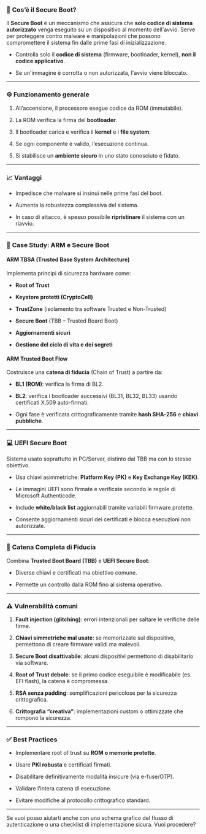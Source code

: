 ### 🔐 **Cos’è il Secure Boot?**

Il **Secure Boot** è un meccanismo che assicura che **solo codice di sistema autorizzato** venga eseguito su un dispositivo al momento dell'avvio. Serve per proteggere contro malware e manipolazioni che possono compromettere il sistema fin dalle prime fasi di inizializzazione.

- Controlla solo il **codice di sistema** (firmware, bootloader, kernel), **non il codice applicativo**.
    
- Se un'immagine è corrotta o non autorizzata, l'avvio viene bloccato.
    

---

### ⚙️ **Funzionamento generale**

1. All’accensione, il processore esegue codice da ROM (immutabile).
    
2. La ROM verifica la firma del **bootloader**.
    
3. Il bootloader carica e verifica il **kernel** e i **file system**.
    
4. Se ogni componente è valido, l’esecuzione continua.
    
5. Si stabilisce un **ambiente sicuro** in uno stato conosciuto e fidato.
    

---

### 📈 **Vantaggi**

- Impedisce che malware si insinui nelle prime fasi del boot.
    
- Aumenta la robustezza complessiva del sistema.
    
- In caso di attacco, è spesso possibile **ripristinare** il sistema con un riavvio.
    

---

### 🔐 **Case Study: ARM e Secure Boot**

#### ARM TBSA (Trusted Base System Architecture)

Implementa principi di sicurezza hardware come:

- **Root of Trust**
    
- **Keystore protetti (CryptoCell)**
    
- **TrustZone** (isolamento tra software Trusted e Non-Trusted)
    
- **Secure Boot** (TBB – Trusted Board Boot)
    
- **Aggiornamenti sicuri**
    
- **Gestione del ciclo di vita e dei segreti**
    

#### ARM Trusted Boot Flow

Costruisce una **catena di fiducia** (Chain of Trust) a partire da:

- **BL1 (ROM)**: verifica la firma di BL2.
    
- **BL2**: verifica i bootloader successivi (BL31, BL32, BL33) usando certificati X.509 auto-firmati.
    
- Ogni fase è verificata crittograficamente tramite **hash SHA-256** e **chiavi pubbliche**.
    

---

### 💻 **UEFI Secure Boot**

Sistema usato soprattutto in PC/Server, distinto dal TBB ma con lo stesso obiettivo.

- Usa chiavi asimmetriche: **Platform Key (PK)** e **Key Exchange Key (KEK)**.
    
- Le immagini UEFI sono firmate e verificate secondo le regole di Microsoft Authenticode.
    
- Include **white/black list** aggiornabili tramite variabili firmware protette.
    
- Consente aggiornamenti sicuri dei certificati e blocca esecuzioni non autorizzate.
    

---

### 🧱 **Catena Completa di Fiducia**

Combina **Trusted Boot Board (TBB)** e **UEFI Secure Boot**:

- Diverse chiavi e certificati ma obiettivo comune.
    
- Permette un controllo dalla ROM fino al sistema operativo.
    

---

### ⚠️ **Vulnerabilità comuni**

1. **Fault injection (glitching)**: errori intenzionali per saltare le verifiche delle firme.
    
2. **Chiavi simmetriche mal usate**: se memorizzate sul dispositivo, permettono di creare firmware validi ma malevoli.
    
3. **Secure Boot disattivabile**: alcuni dispositivi permettono di disabilitarlo via software.
    
4. **Root of Trust debole**: se il primo codice eseguibile è modificabile (es. EFI flash), la catena è compromessa.
    
5. **RSA senza padding**: semplificazioni pericolose per la sicurezza crittografica.
    
6. **Crittografia “creativa”**: implementazioni custom o ottimizzate che rompono la sicurezza.
    

---

### ✅ **Best Practices**

- Implementare root of trust su **ROM o memorie protette**.
    
- Usare **PKI robusta** e certificati firmati.
    
- Disabilitare definitivamente modalità insicure (via e-fuse/OTP).
    
- Validare l’intera catena di esecuzione.
    
- Evitare modifiche al protocollo crittografico standard.
    

---

Se vuoi posso aiutarti anche con uno schema grafico del flusso di autenticazione o una checklist di implementazione sicura. Vuoi procedere?